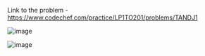 Link to the problem - https://www.codechef.com/practice/LP1TO201/problems/TANDJ1


![image](https://github.com/Haleshot/Competitive-Programming/assets/57552973/8dacb14b-5812-4fe1-a311-325868b71e86)


![image](https://github.com/Haleshot/Competitive-Programming/assets/57552973/29b19db0-9672-44c4-9424-a7dbd8b13c69)
